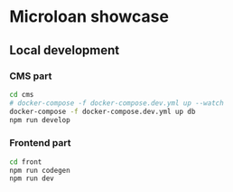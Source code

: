 # Microloan showcase

## Local development

### CMS part
```bash
cd cms
# docker-compose -f docker-compose.dev.yml up --watch
docker-compose -f docker-compose.dev.yml up db
npm run develop
```

### Frontend part
```bash
cd front
npm run codegen
npm run dev
```
